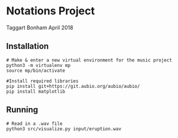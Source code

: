 # Notations Project
Taggart Bonham
April 2018

## Installation
```
# Make & enter a new virtual environment for the music project
python3 -m virtualenv mp
source mp/bin/activate

#Install required libraries
pip install git+https://git.aubio.org/aubio/aubio/
pip install matplotlib
```

## Running

```
# Read in a .wav file
python3 src/visualize.py input/eruption.wav

```
